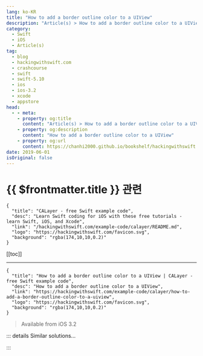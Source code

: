 ```yaml
---
lang: ko-KR
title: "How to add a border outline color to a UIView"
description: "Article(s) > How to add a border outline color to a UIView"
category:
  - Swift
  - iOS
  - Article(s)
tag: 
  - blog
  - hackingwithswift.com
  - crashcourse
  - swift
  - swift-5.10
  - ios
  - ios-3.2
  - xcode
  - appstore
head:
  - - meta:
    - property: og:title
      content: "Article(s) > How to add a border outline color to a UIView"
    - property: og:description
      content: "How to add a border outline color to a UIView"
    - property: og:url
      content: https://chanhi2000.github.io/bookshelf/hackingwithswift.com/example-code/calayer/how-to-add-a-border-outline-color-to-a-uiview.html
date: 2019-06-01
isOriginal: false
---
```


# {{ $frontmatter.title }} 관련

```component VPCard
{
  "title": "CALayer - free Swift example code",
  "desc": "Learn Swift coding for iOS with these free tutorials - learn Swift, iOS, and Xcode",
  "link": "/hackingwithswift.com/example-code/calayer/README.md",
  "logo": "https://hackingwithswift.com/favicon.svg",
  "background": "rgba(174,10,10,0.2)"
}
```

[[toc]]

---

```component VPCard
{
  "title": "How to add a border outline color to a UIView | CALayer - free Swift example code",
  "desc": "How to add a border outline color to a UIView",
  "link": "https://hackingwithswift.com/example-code/calayer/how-to-add-a-border-outline-color-to-a-uiview",
  "logo": "https://hackingwithswift.com/favicon.svg",
  "background": "rgba(174,10,10,0.2)"
}
```

> Available from iOS 3.2

<VidStack src="youtube/sEHLlCbDBh0" />

<!-- TODO: 작성 -->

<!-- 
All `UIView` subclasses have a built-in way to draw a border around them using their underlying `CALayer`. For example, to draw a 10-point red border around a view, you'd use this:

```swift
yourView.layer.borderWidth = 10
yourView.layer.borderColor = UIColor.red.cgColor
```

Note that you need to use the `cgColor` property of your `UIColor` in order for this to work. Adding a border to a view even works if you also round the corners of your view - it's very flexible!

-->

::: details Similar solutions…

<!--
/quick-start/swiftui/how-to-draw-a-border-around-a-view">How to draw a border around a view 
/quick-start/swiftui/how-to-draw-a-border-inside-a-view">How to draw a border inside a view 
/quick-start/swiftui/how-to-add-a-border-to-a-textfield">How to add a border to a TextField 
/quick-start/swiftui/how-to-create-a-marching-ants-border-effect">How to create a marching ants border effect 
/example-code/uikit/how-to-mask-one-uiview-using-another-uiview">How to mask one UIView using another UIView</a>
-->

:::

